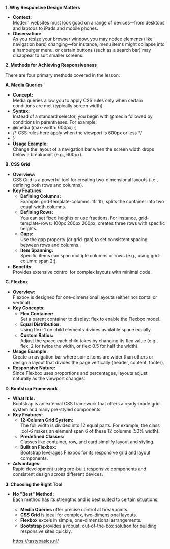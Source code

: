 **1\. Why Responsive Design Matters**

- **Context:**  
    Modern websites must look good on a range of devices—from desktops and laptops to iPads and mobile phones.
- **Observation:**  
    As you resize your browser window, you may notice elements (like navigation bars) changing—for instance, menu items might collapse into a hamburger menu, or certain buttons (such as a search bar) may disappear to suit smaller screens.

**2\. Methods for Achieving Responsiveness**

There are four primary methods covered in the lesson:

**A. Media Queries**

- **Concept:**  
    Media queries allow you to apply CSS rules only when certain conditions are met (typically screen width).
- **Syntax:**  
    Instead of a standard selector, you begin with @media followed by conditions in parentheses. For example:
- @media (max-width: 600px) {
- /\* CSS rules here apply when the viewport is 600px or less \*/
- }
- **Usage Example:**  
    Change the layout of a navigation bar when the screen width drops below a breakpoint (e.g., 600px).

**B. CSS Grid**

- **Overview:**  
    CSS Grid is a powerful tool for creating two-dimensional layouts (i.e., defining both rows and columns).
- **Key Features:**
  - **Defining Columns:**  
        Example: grid-template-columns: 1fr 1fr; splits the container into two equal-width columns.
  - **Defining Rows:**  
        You can set fixed heights or use fractions. For instance, grid-template-rows: 100px 200px 200px; creates three rows with specific heights.
  - **Gaps:**  
        Use the gap property (or grid-gap) to set consistent spacing between rows and columns.
  - **Item Spanning:**  
        Specific items can span multiple columns or rows (e.g., using grid-column: span 2;).
- **Benefits:**  
    Provides extensive control for complex layouts with minimal code.

**C. Flexbox**

- **Overview:**  
    Flexbox is designed for one-dimensional layouts (either horizontal or vertical).
- **Key Concepts:**
  - **Flex Container:**  
        Set a parent container to display: flex to enable the Flexbox model.
  - **Equal Distribution:**  
        Using flex: 1 on child elements divides available space equally.
  - **Custom Ratios:**  
        Adjust the space each child takes by changing its flex value (e.g., flex: 2 for twice the width, or flex: 0.5 for half the width).
- **Usage Example:**  
    Create a navigation bar where some items are wider than others or design a layout that divides the page vertically (header, content, footer).
- **Responsive Nature:**  
    Since Flexbox uses proportions and percentages, layouts adjust naturally as the viewport changes.

**D. Bootstrap Framework**

- **What It Is:**  
    Bootstrap is an external CSS framework that offers a ready-made grid system and many pre-styled components.
- **Key Features:**
  - **12-Column Grid System:**  
        The full width is divided into 12 equal parts. For example, the class .col-6 makes an element span 6 of these 12 columns (50% width).
  - **Predefined Classes:**  
        Classes like container, row, and card simplify layout and styling.
  - **Built on Flexbox:**  
        Bootstrap leverages Flexbox for its responsive grid and layout components.
- **Advantages:**  
    Rapid development using pre-built responsive components and consistent design across different devices.

**3\. Choosing the Right Tool**

- **No "Best" Method:**  
    Each method has its strengths and is best suited to certain situations:
  - **Media Queries** offer precise control at breakpoints.
  - **CSS Grid** is ideal for complex, two-dimensional layouts.
  - **Flexbox** excels in simple, one-dimensional arrangements.
  - **Bootstrap** provides a robust, out-of-the-box solution for building responsive sites quickly.

   <https://tastybasics.nl/>